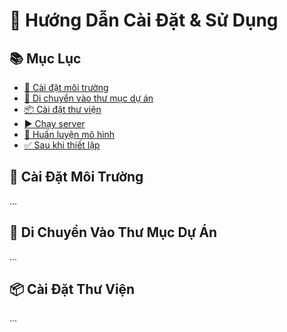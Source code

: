# 🚀 Hướng Dẫn Cài Đặt & Sử Dụng

## 📚 Mục Lục

- [🔧 Cài đặt môi trường](#-cài-đặt-môi-trường)
- [📂 Di chuyển vào thư mục dự án](#-di-chuyển-vào-thư-mục-dự-án)
- [📦 Cài đặt thư viện](#-cài-đặt-thư-viện)
- [▶️ Chạy server](#️-chạy-server)
- [🧠 Huấn luyện mô hình](#-huấn-luyện-mô-hình)
- [✅ Sau khi thiết lập](#-sau-khi-thiết-lập)

## 🔧 Cài Đặt Môi Trường
...
## 📂 Di Chuyển Vào Thư Mục Dự Án
...
## 📦 Cài Đặt Thư Viện
...
